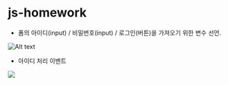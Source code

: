 # js-homework

- 폼의 아이디(input) / 비밀번호(input) / 로그인(버튼)을 가져오기 위한 변수 선언.

![Alt text](image.png)


- 아이디 처리 이벤트

![](2023-07-16-19-56-59.png)